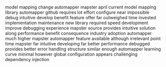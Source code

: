 model mapping change automapper mapster april current model mapping library automapper github requires lot effort configure near impossible debug intuitive develop benefit feature offer far outweighed time invested implementation maintenance new library required speed development improve debugging experience mapster source provides intuitive solution along performance benefit consequence industry adoption automapper much higher mapster automapper feature available although irrelevant point time mapster far intuitive developing far better performance debugged provides better error handling structure similar enough automapper learning curve minimal however global configuration appears challenging dependency injection